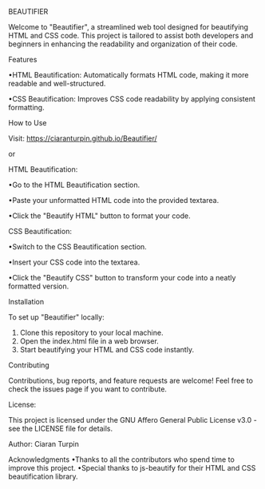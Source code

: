BEAUTIFIER

Welcome to "Beautifier", a streamlined web tool designed for beautifying HTML and CSS code. This project is tailored to assist both developers and beginners in enhancing the readability and organization of their code.

Features

•HTML Beautification: Automatically formats HTML code, making it more readable and well-structured.

•CSS Beautification: Improves CSS code readability by applying consistent formatting.


How to Use

Visit: https://ciaranturpin.github.io/Beautifier/

or

HTML Beautification:

•Go to the HTML Beautification section.

•Paste your unformatted HTML code into the provided textarea.

•Click the "Beautify HTML" button to format your code.

CSS Beautification:

•Switch to the CSS Beautification section.

•Insert your CSS code into the textarea.

•Click the "Beautify CSS" button to transform your code into a neatly formatted version.

Installation

To set up "Beautifier" locally:

1. Clone this repository to your local machine.
2. Open the index.html file in a web browser.
3. Start beautifying your HTML and CSS code instantly.

Contributing

Contributions, bug reports, and feature requests are welcome! Feel free to check the issues page if you want to contribute.

License:

This project is licensed under the GNU Affero General Public License v3.0 - see the LICENSE file for details.

Author: Ciaran Turpin

Acknowledgments
•Thanks to all the contributors who spend time to improve this project.
•Special thanks to js-beautify for their HTML and CSS beautification library.
